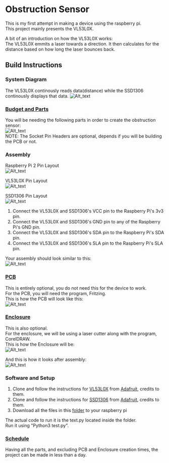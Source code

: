 # Obstruction Sensor

This is my first attempt in making a device using the raspberry pi.  
This project mainly presents the VL53L0X.  

A bit of an introduction on how the VL53L0X works:  
The VL53L0X emmits a laser towards a direction.
It then calculates for the distance based on how long the laser bounces back.

## Build Instructions

### System Diagram
The VL53L0X continously reads data(distance) while the SSD1306 continously displays that data.
![Alt_text](https://github.com/AldousMendoza/ObstructionSensor/blob/master/ProjectDocumentation/Purchases/UML.JPG?raw=true)  

### [Budget and Parts](https://github.com/AldousMendoza/ObstructionSensor/blob/master/ProjectDocumentation/Budget.xlsx)
You will be needing the following parts in order to create the obstruction sensor:  
![Alt_text](https://github.com/AldousMendoza/ObstructionSensor/blob/master/ProjectDocumentation/Purchases/Budget.JPG?raw=true)  
NOTE: The Socket Pin Headers are optional, depends if you will be building the PCB or not.  

### Assembly
Raspberry Pi 2 Pin Layout  
![Alt_text](https://github.com/AldousMendoza/ObstructionSensor/blob/master/ProjectDocumentation/Purchases/rp2_pinout.png?raw=true)  

VL53L0X Pin Layout  
![Alt_text](https://github.com/AldousMendoza/ObstructionSensor/blob/master/ProjectDocumentation/Purchases/VL53L0Xonline.jpg?raw=true)  

SSD1306 Pin Layout  
![Alt_text](https://github.com/AldousMendoza/ObstructionSensor/blob/master/ProjectDocumentation/Purchases/SSD1306online.jpg?raw=true)  

1. Connect the VL53L0X and SSD1306's VCC pin to the Raspberry Pi's 3v3 pin.  
2. Connect the  VL53L0X and SSD1306's GND pin to any of the Raspberry Pi's GND pin.  
3. Connect the VL53L0X and SSD1306's SDA pin to the Raspberry Pi's SDA pin.  
4. Connect the VL53L0X and SSD1306's SLA pin to the Raspberry Pi's SLA pin.  

Your assembly should look similar to this:  
![Alt_text](https://github.com/AldousMendoza/ObstructionSensor/blob/master/ProjectDocumentation/Purchases/circuit.jpg?raw=true)  

### [PCB](https://github.com/AldousMendoza/ObstructionSensor/blob/master/ProjectDocumentation/Obstruction%20Sensor%20PCB%20Sketch.fzz)
This is entirely optional, you do not need this for the device to work.  
For the PCB, you will need the program, Fritzing.  
This is how the PCB will look like this:  
![Alt_text](https://github.com/AldousMendoza/ObstructionSensor/blob/master/ProjectDocumentation/Obstruction%20Sensor%20PCB%20Sketch_pcb.png?raw=true)  

### [Enclosure](https://github.com/AldousMendoza/ObstructionSensor/blob/master/ProjectDocumentation/Pi2CaseX6%20-%20Obstruction%20Sensor.cdr)
This is also optional.  
For the enclosure, we will be using a laser cutter along with the program, CorelDRAW.  
This is how the Enclosure will be:  
![Alt_text](https://github.com/AldousMendoza/ObstructionSensor/blob/master/ProjectDocumentation/Purchases/Enclosure%20SS.jpg?raw=true)  

And this is how it looks after assembly:  
![Alt_text](https://github.com/AldousMendoza/ObstructionSensor/blob/master/ProjectDocumentation/Purchases/Enclosure.jpg?raw=true)  

### Software and Setup

1. Clone and follow the instructions for [VL53L0X](https://github.com/adafruit/Adafruit_CircuitPython_VL53L0X) from [Adafruit](https://github.com/adafruit), credits to them.  
2. Clone and follow the instructions for [SSD1306](https://github.com/adafruit/Adafruit_CircuitPython_SSD1306) from [Adafruit](https://github.com/adafruit), credits to them.  
3. Download all the files in this [folder](https://github.com/AldousMendoza/ObstructionSensor/tree/master/ProjectDocumentation/O-Sensor) to your raspberry pi  

The actual code to run it is the text.py located inside the folder.  
Run it using "Python3 test.py".

### [Schedule](https://github.com/AldousMendoza/ObstructionSensor/blob/master/ProjectDocumentation/Project%20Schedule.mpp)
Having all the parts, and excluding PCB and Enclosure creation times, the project can be made in less than a day.  
